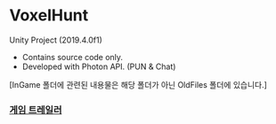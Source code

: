 # VoxelHunt
 Unity Project (2019.4.0f1)

* Contains source code only.
* Developed with Photon API. (PUN & Chat)

[InGame 폴더에 관련된 내용물은 해당 폴더가 아닌 OldFiles 폴더에 있습니다.]

### [게임 트레일러](https://youtu.be/cdzPk5aDtPc)
